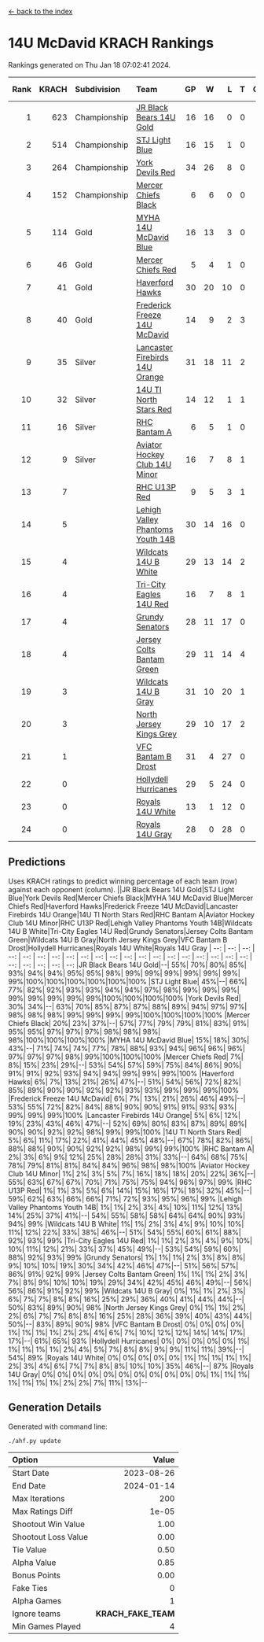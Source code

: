 [<- back to the index](readme.md)
# 14U McDavid KRACH Rankings
Rankings generated on Thu Jan 18 07:02:41 2024.

Rank|KRACH|Subdivision|Team|GP|W|L|T|OTW|OTL|SoS|Exp Wins|Win Diff
---:|---:|:---|:---|---:|---:|---:|---:|---:|---:|---:|---:|---:
1|623|Championship|[JR Black Bears 14U Gold](https://gamesheetstats.com/seasons/3659/teams/140633/schedule)|16|16|0|0|1|0|7|16.8|-0.0
2|514|Championship|[STJ Light Blue](https://gamesheetstats.com/seasons/3659/teams/140639/schedule)|16|15|1|0|0|0|46|15.9|0.0
3|264|Championship|[York Devils Red](https://gamesheetstats.com/seasons/3659/teams/140644/schedule)|34|26|8|0|0|0|370|26.9|0.0
4|152|Championship|[Mercer Chiefs Black](https://gamesheetstats.com/seasons/3659/teams/140605/schedule)|6|6|0|0|0|0|3|6.9|0.0
5|114|Gold|[MYHA 14U McDavid Blue](https://gamesheetstats.com/seasons/3659/teams/140636/schedule)|16|13|3|0|0|0|46|13.9|0.0
6|46|Gold|[Mercer Chiefs Red](https://gamesheetstats.com/seasons/3659/teams/140606/schedule)|5|4|1|0|0|0|46|4.9|0.0
7|41|Gold|[Haverford Hawks](https://gamesheetstats.com/seasons/3659/teams/140630/schedule)|30|20|10|0|0|0|97|20.9|0.0
8|40|Gold|[Frederick Freeze 14U McDavid](https://gamesheetstats.com/seasons/3659/teams/140628/schedule)|14|9|2|3|0|0|44|11.4|0.0
9|35|Silver|[Lancaster Firebirds 14U Orange](https://gamesheetstats.com/seasons/3659/teams/140634/schedule)|31|18|11|2|0|0|104|19.9|0.0
10|32|Silver|[14U TI North Stars Red](https://gamesheetstats.com/seasons/3659/teams/140626/schedule)|14|12|1|1|0|0|6|13.4|0.0
11|16|Silver|[RHC Bantam A](https://gamesheetstats.com/seasons/3659/teams/140618/schedule)|6|5|1|0|0|0|3|5.9|0.0
12|9|Silver|[Aviator Hockey Club 14U Minor](https://gamesheetstats.com/seasons/3659/teams/140627/schedule)|16|7|8|1|0|0|120|8.4|0.0
13|7||[RHC U13P Red](https://gamesheetstats.com/seasons/3659/teams/140619/schedule)|9|5|3|1|1|0|29|6.4|0.0
14|5||[Lehigh Valley Phantoms Youth 14B](https://gamesheetstats.com/seasons/3659/teams/140635/schedule)|30|14|16|0|1|1|59|14.9|0.0
15|4||[Wildcats 14U B White](https://gamesheetstats.com/seasons/3659/teams/140643/schedule)|29|13|14|2|1|1|43|14.9|0.0
16|4||[Tri-City Eagles 14U Red](https://gamesheetstats.com/seasons/3659/teams/140640/schedule)|16|7|8|1|1|0|56|8.4|0.0
17|4||[Grundy Senators](https://gamesheetstats.com/seasons/3659/teams/140629/schedule)|28|11|17|0|0|1|126|11.9|0.0
18|4||[Jersey Colts Bantam Green](https://gamesheetstats.com/seasons/3659/teams/140632/schedule)|29|11|14|4|1|0|26|13.9|0.0
19|3||[Wildcats 14U B Gray](https://gamesheetstats.com/seasons/3659/teams/140642/schedule)|31|10|20|1|0|0|41|11.4|0.0
20|3||[North Jersey Kings Grey](https://gamesheetstats.com/seasons/3659/teams/140637/schedule)|29|10|17|2|1|1|31|11.9|0.0
21|1||[VFC Bantam B Drost](https://gamesheetstats.com/seasons/3659/teams/140641/schedule)|31|4|27|0|0|2|130|4.9|0.0
22|0||[Hollydell Hurricanes](https://gamesheetstats.com/seasons/3659/teams/140631/schedule)|29|5|24|0|0|0|22|5.9|0.0
23|0||[Royals 14U White](https://gamesheetstats.com/seasons/3659/teams/140620/schedule)|13|1|12|0|0|1|92|1.9|0.0
24|0||[Royals 14U Gray](https://gamesheetstats.com/seasons/3659/teams/140638/schedule)|28|0|28|0|0|0|75|0.9|0.0

## Predictions
Uses KRACH ratings to predict winning percentage of each team (row) against each opponent (column).
||JR Black Bears 14U Gold|STJ Light Blue|York Devils Red|Mercer Chiefs Black|MYHA 14U McDavid Blue|Mercer Chiefs Red|Haverford Hawks|Frederick Freeze 14U McDavid|Lancaster Firebirds 14U Orange|14U TI North Stars Red|RHC Bantam A|Aviator Hockey Club 14U Minor|RHC U13P Red|Lehigh Valley Phantoms Youth 14B|Wildcats 14U B White|Tri-City Eagles 14U Red|Grundy Senators|Jersey Colts Bantam Green|Wildcats 14U B Gray|North Jersey Kings Grey|VFC Bantam B Drost|Hollydell Hurricanes|Royals 14U White|Royals 14U Gray
| --: | --: | --: | --: | --: | --: | --: | --: | --: | --: | --: | --: | --: | --: | --: | --: | --: | --: | --: | --: | --: | --: | --: | --: | --: 
|JR Black Bears 14U Gold|--| 55%| 70%| 80%| 85%| 93%| 94%| 94%| 95%| 95%| 98%| 99%| 99%| 99%| 99%| 99%| 99%| 99%|100%|100%|100%|100%|100%|100%
|STJ Light Blue| 45%|--| 66%| 77%| 82%| 92%| 93%| 93%| 94%| 94%| 97%| 98%| 99%| 99%| 99%| 99%| 99%| 99%| 99%| 99%|100%|100%|100%|100%
|York Devils Red| 30%| 34%|--| 63%| 70%| 85%| 87%| 87%| 88%| 89%| 94%| 97%| 97%| 98%| 98%| 98%| 99%| 99%| 99%| 99%|100%|100%|100%|100%
|Mercer Chiefs Black| 20%| 23%| 37%|--| 57%| 77%| 79%| 79%| 81%| 83%| 91%| 95%| 95%| 97%| 97%| 97%| 98%| 98%| 98%| 98%|100%|100%|100%|100%
|MYHA 14U McDavid Blue| 15%| 18%| 30%| 43%|--| 71%| 74%| 74%| 77%| 78%| 88%| 93%| 94%| 96%| 96%| 96%| 97%| 97%| 97%| 98%| 99%|100%|100%|100%
|Mercer Chiefs Red|  7%|  8%| 15%| 23%| 29%|--| 53%| 54%| 57%| 59%| 75%| 84%| 86%| 90%| 91%| 91%| 92%| 93%| 94%| 94%| 99%| 99%| 99%|100%
|Haverford Hawks|  6%|  7%| 13%| 21%| 26%| 47%|--| 51%| 54%| 56%| 72%| 82%| 85%| 89%| 90%| 90%| 92%| 92%| 93%| 93%| 99%| 99%| 99%|100%
|Frederick Freeze 14U McDavid|  6%|  7%| 13%| 21%| 26%| 46%| 49%|--| 53%| 55%| 72%| 82%| 84%| 88%| 90%| 90%| 91%| 91%| 93%| 93%| 99%| 99%| 99%|100%
|Lancaster Firebirds 14U Orange|  5%|  6%| 12%| 19%| 23%| 43%| 46%| 47%|--| 52%| 69%| 80%| 83%| 87%| 89%| 89%| 90%| 90%| 92%| 92%| 98%| 99%| 99%|100%
|14U TI North Stars Red|  5%|  6%| 11%| 17%| 22%| 41%| 44%| 45%| 48%|--| 67%| 78%| 82%| 86%| 88%| 88%| 90%| 90%| 92%| 92%| 98%| 99%| 99%|100%
|RHC Bantam A|  2%|  3%|  6%|  9%| 12%| 25%| 28%| 28%| 31%| 33%|--| 64%| 68%| 75%| 78%| 79%| 81%| 81%| 84%| 84%| 96%| 98%| 98%|100%
|Aviator Hockey Club 14U Minor|  1%|  2%|  3%|  5%|  7%| 16%| 18%| 18%| 20%| 22%| 36%|--| 55%| 63%| 67%| 67%| 70%| 71%| 75%| 75%| 94%| 96%| 97%| 99%
|RHC U13P Red|  1%|  1%|  3%|  5%|  6%| 14%| 15%| 16%| 17%| 18%| 32%| 45%|--| 59%| 62%| 63%| 66%| 66%| 71%| 72%| 93%| 95%| 96%| 99%
|Lehigh Valley Phantoms Youth 14B|  1%|  1%|  2%|  3%|  4%| 10%| 11%| 12%| 13%| 14%| 25%| 37%| 41%|--| 54%| 55%| 58%| 58%| 64%| 64%| 90%| 93%| 94%| 99%
|Wildcats 14U B White|  1%|  1%|  2%|  3%|  4%|  9%| 10%| 10%| 11%| 12%| 22%| 33%| 38%| 46%|--| 51%| 54%| 55%| 60%| 61%| 88%| 92%| 93%| 99%
|Tri-City Eagles 14U Red|  1%|  1%|  2%|  3%|  4%|  9%| 10%| 10%| 11%| 12%| 21%| 33%| 37%| 45%| 49%|--| 53%| 54%| 59%| 60%| 88%| 92%| 93%| 99%
|Grundy Senators|  1%|  1%|  1%|  2%|  3%|  8%|  8%|  9%| 10%| 10%| 19%| 30%| 34%| 42%| 46%| 47%|--| 51%| 56%| 57%| 86%| 91%| 92%| 99%
|Jersey Colts Bantam Green|  1%|  1%|  1%|  2%|  3%|  7%|  8%|  9%| 10%| 10%| 19%| 29%| 34%| 42%| 45%| 46%| 49%|--| 56%| 56%| 86%| 91%| 92%| 99%
|Wildcats 14U B Gray|  0%|  1%|  1%|  2%|  3%|  6%|  7%|  7%|  8%|  8%| 16%| 25%| 29%| 36%| 40%| 41%| 44%| 44%|--| 50%| 83%| 89%| 90%| 98%
|North Jersey Kings Grey|  0%|  1%|  1%|  2%|  2%|  6%|  7%|  7%|  8%|  8%| 16%| 25%| 28%| 36%| 39%| 40%| 43%| 44%| 50%|--| 83%| 89%| 90%| 98%
|VFC Bantam B Drost|  0%|  0%|  0%|  0%|  1%|  1%|  1%|  1%|  2%|  2%|  4%|  6%|  7%| 10%| 12%| 12%| 14%| 14%| 17%| 17%|--| 61%| 65%| 93%
|Hollydell Hurricanes|  0%|  0%|  0%|  0%|  0%|  1%|  1%|  1%|  1%|  1%|  2%|  4%|  5%|  7%|  8%|  8%|  9%|  9%| 11%| 11%| 39%|--| 54%| 89%
|Royals 14U White|  0%|  0%|  0%|  0%|  0%|  1%|  1%|  1%|  1%|  1%|  2%|  3%|  4%|  6%|  7%|  7%|  8%|  8%| 10%| 10%| 35%| 46%|--| 87%
|Royals 14U Gray|  0%|  0%|  0%|  0%|  0%|  0%|  0%|  0%|  0%|  0%|  0%|  1%|  1%|  1%|  1%|  1%|  1%|  1%|  2%|  2%|  7%| 11%| 13%|--

## Generation Details

Generated with command line:
```
./ahf.py update
```

| Option | Value |
| :----- | ----: |
| Start Date | 2023-08-26 |
| End Date | 2024-01-14 |
| Max Iterations | 200 |
| Max Ratings Diff | 1e-05 |
| Shootout Win Value | 1.00 |
| Shootout Loss Value | 0.00 |
| Tie Value | 0.50 |
| Alpha Value | 0.85 |
| Bonus Points | 0.00 |
| Fake Ties | 0 |
| Alpha Games | 1 |
| Ignore teams | __KRACH_FAKE_TEAM__ |
| Min Games Played | 4 |

